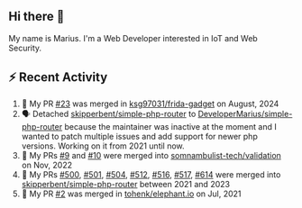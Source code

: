 ## Hi there 👋

My name is Marius. I'm a Web Developer interested in IoT and Web Security.

## ⚡ Recent Activity

1. 🎉 My PR [#23](https://github.com/ksg97031/frida-gadget/pull/23) was merged in [ksg97031/frida-gadget](https://github.com/ksg97031/frida-gadget) on August, 2024
2. 🗣 Detached [skipperbent/simple-php-router](https://github.com/skipperbent/simple-php-router) to [DeveloperMarius/simple-php-router](https://github.com/DeveloperMarius/simple-php-router) because the maintainer was inactive at the moment and I wanted to patch multiple issues and add support for newer php versions. Working on it from 2021 until now.
3. 🎉 My PRs [#9](https://github.com/somnambulist-tech/validation/pull/9) and [#10](https://github.com/somnambulist-tech/validation/pull/10) were merged into [somnambulist-tech/validation](https://github.com/somnambulist-tech/validation) on Nov, 2022
4. 🎉 My PRs [#500](https://github.com/skipperbent/simple-php-router/pull/500), [#501](https://github.com/skipperbent/simple-php-router/pull/501), [#504](https://github.com/skipperbent/simple-php-router/pull/504), [#512](https://github.com/skipperbent/simple-php-router/pull/512), [#516](https://github.com/skipperbent/simple-php-router/pull/516), [#517](https://github.com/skipperbent/simple-php-router/pull/517), [#614](https://github.com/skipperbent/simple-php-router/pull/614) were merged into [skipperbent/simple-php-router](https://github.com/skipperbent/simple-php-router) between 2021 and 2023
5. 🎉 My PR [#2](https://github.com/tohenk/elephant.io/pull/2) was merged in [tohenk/elephant.io](https://github.com/tohenk/elephant.io) on Jul, 2021
